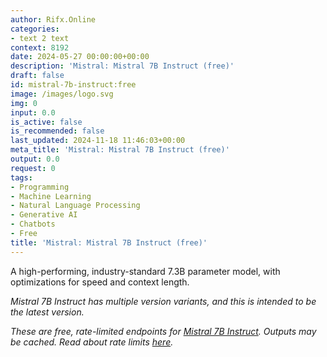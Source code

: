 ```yaml
---
author: Rifx.Online
categories:
- text 2 text
context: 8192
date: 2024-05-27 00:00:00+00:00
description: 'Mistral: Mistral 7B Instruct (free)'
draft: false
id: mistral-7b-instruct:free
image: /images/logo.svg
img: 0
input: 0.0
is_active: false
is_recommended: false
last_updated: 2024-11-18 11:46:03+00:00
meta_title: 'Mistral: Mistral 7B Instruct (free)'
output: 0.0
request: 0
tags:
- Programming
- Machine Learning
- Natural Language Processing
- Generative AI
- Chatbots
- Free
title: 'Mistral: Mistral 7B Instruct (free)'
---
```







A high-performing, industry-standard 7.3B parameter model, with optimizations for speed and context length.

*Mistral 7B Instruct has multiple version variants, and this is intended to be the latest version.*

_These are free, rate-limited endpoints for [Mistral 7B Instruct](/mistralai/mistral-7b-instruct). Outputs may be cached. Read about rate limits [here](/docs/limits)._

